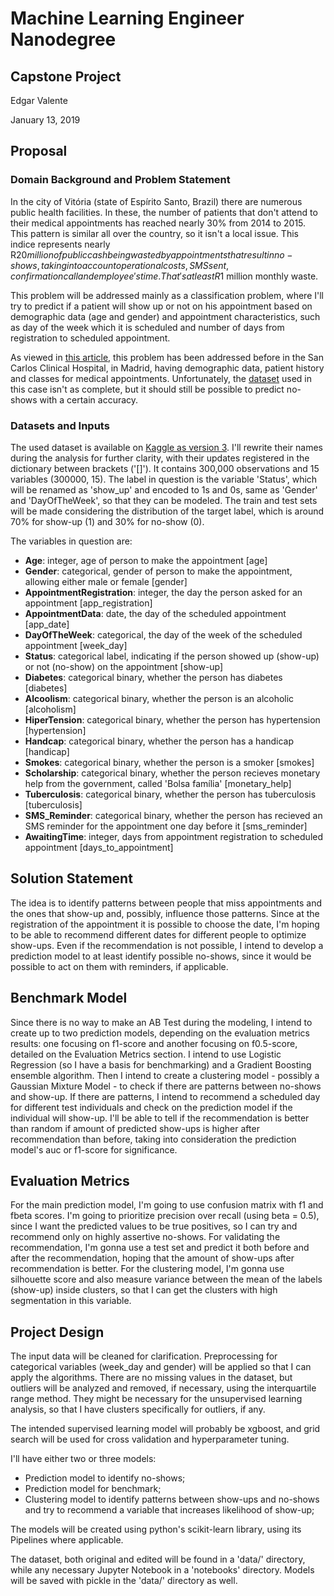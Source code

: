 # Machine Learning Engineer Nanodegree
## Capstone Project

Edgar Valente

January 13, 2019

## Proposal

### Domain Background and Problem Statement
In the city of Vitória (state of Espírito Santo, Brazil) there are numerous public health facilities. In these, the number of patients that don't attend to their medical appointments has reached nearly 30% from 2014 to 2015. This pattern is similar all over the country, so it isn't a local issue. This indice represents nearly R$20 million of public cash being wasted by appointments that result in no-shows, taking into account operational costs, SMS sent, confirmation call and employee's time. That's at least R$1 million monthly waste. 

This problem will be addressed mainly as a classification problem, where I'll try to predict if a patient will show up or not on his appointment based on demographic data (age and gender) and appointment characteristics, such as day of the week which it is scheduled and number of days from registration to scheduled appointment. 

As viewed in [this article](https://www.ijimai.org/journal/node/1623), this problem has been addressed before in the San Carlos Clinical Hospital, in Madrid, having demographic data, patient history and classes for medical appointments. Unfortunately, the [dataset](https://www.kaggle.com/joniarroba/noshowappointments/version/3) used in this case isn't as complete, but it should still be possible to predict no-shows with a certain accuracy. 

### Datasets and Inputs
The used dataset is available on [Kaggle as version 3](https://www.kaggle.com/joniarroba/noshowappointments/version/3).
I'll rewrite their names during the analysis for further clarity, with their updates registered in the dictionary between brackets ('[]'). It contains 300,000 observations and 15 variables (300000, 15). The label in question is the variable 'Status', which will be renamed as 'show_up' and encoded to 1s and 0s, same as 'Gender' and 'DayOfTheWeek', so that they can be modeled. The train and test sets will be made considering the distribution of the target label, which is around 70% for show-up (1) and 30% for no-show (0).

The variables in question are:
 - **Age**: integer, age of person to make the appointment [age]
 - **Gender**: categorical, gender of person to make the appointment, allowing either male or female [gender]
 - **AppointmentRegistration**: integer, the day the person asked for an appointment [app_registration]
 - **AppointmentData**: date, the day of the scheduled appointment [app_date]
 - **DayOfTheWeek**: categorical, the day of the week of the scheduled appointment [week_day]
 - **Status**: categorical label, indicating if the person showed up (show-up) or not (no-show) on the appointment [show-up]
 - **Diabetes**: categorical binary, whether the person has diabetes [diabetes]
 - **Alcoolism**: categorical binary, whether the person is an alcoholic [alcoholism]
 - **HiperTension**: categorical binary, whether the person has hypertension [hypertension]
 - **Handcap**: categorical binary, whether the person has a handicap [handicap]
 - **Smokes**: categorical binary, whether the person is a smoker [smokes]
 - **Scholarship**: categorical binary, whether the person recieves monetary help from the government, called 'Bolsa família' [monetary_help]
 - **Tuberculosis**: categorical binary, whether the person has tuberculosis [tuberculosis]
 - **SMS_Reminder**: categorical binary, whether the person has recieved an SMS reminder for the appointment one day before it [sms_reminder]
 - **AwaitingTime**: integer, days from appointment registration to scheduled appointment [days_to_appointment]

## Solution Statement
The idea is to identify patterns between people that miss appointments and the ones that show-up and, possibly, influence those patterns. Since at the registration of the appointment it is possible to choose the date, I'm hoping to be able to recommend different dates for different people to optimize show-ups. Even if the recommendation is not possible, I intend to develop a prediction model to at least identify possible no-shows, since it would be possible to act on them with reminders, if applicable.

## Benchmark Model
Since there is no way to make an AB Test during the modeling, I intend to create up to two prediction models, depending on the evaluation metrics results: one focusing on f1-score and another focusing on f0.5-score, detailed on the Evaluation Metrics section. I intend to use Logistic Regression (so I have a basis for benchmarking) and a Gradient Boosting ensemble algorithm.
Then I intend to create a clustering model - possibly a Gaussian Mixture Model - to check if there are patterns between no-shows and show-up. If there are patterns, I intend to recommend a scheduled day for different test individuals and check on the prediction model if the individual will show-up.
I'll be able to tell if the recommendation is better than random if amount of predicted show-ups is higher after recommendation than before, taking into consideration the prediction model's auc or f1-score for significance.

## Evaluation Metrics
For the main prediction model, I'm going to use confusion matrix with f1 and fbeta scores. I'm going to prioritize precision over recall (using beta = 0.5), since I want the predicted values to be true positives, so I can try and recommend only on highly assertive no-shows.
For validating the recommendation, I'm gonna use a test set and predict it both before and after the recommendation, hoping that the amount of show-ups after recommendation is better.
For the clustering model, I'm gonna use silhouette score and also measure variance between the mean of the labels (show-up) inside clusters, so that I can get the clusters with high segmentation in this variable.

## Project Design
The input data will be cleaned for clarification. Preprocessing for categorical variables (week_day and gender) will be applied so that I can apply the algorithms. There are no missing values in the dataset, but outliers will be analyzed and removed, if necessary, using the interquartile range method. They might be necessary for the unsupervised learning analysis, so that I have clusters specifically for outliers, if any. 

The intended supervised learning model will probably be xgboost, and grid search will be used for cross validation and hyperparameter tuning.

I'll have either two or three models:
 - Prediction model to identify no-shows;
 - Prediction model for benchmark;
 - Clustering model to identify patterns between show-ups and no-shows and try to recommend a variable that increases likelihood of show-up;

The models will be created using python's scikit-learn library, using its Pipelines where applicable.

The dataset, both original and edited will be found in a 'data/' directory, while any necessary Jupyter Notebook in a 'notebooks' directory.
Models will be saved with pickle in the 'data/' directory as well.
